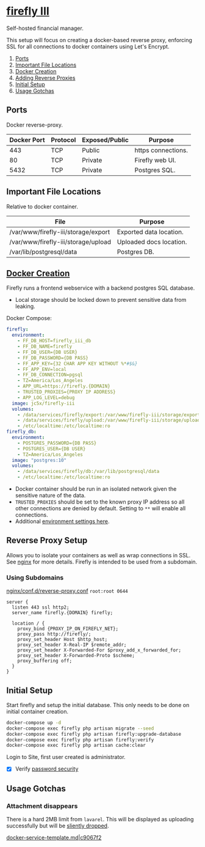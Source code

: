 [firefly III][f8]
=================
Self-hosted financial manager.

This setup will focus on creating a docker-based reverse proxy, enforcing SSL
for all connections to docker containers using Let's Encrypt.

1. [Ports](#ports)
1. [Important File Locations](#important-file-locations)
1. [Docker Creation](#docker-creation)
1. [Adding Reverse Proxies](#adding-reverse-proxies)
1. [Initial Setup](#initial-setup)
1. [Usage Gotchas](#usage-gotchas)

Ports
-----
Docker reverse-proxy.

| Docker Port | Protocol | Exposed/Public | Purpose            |
|-------------|----------|----------------|--------------------|
| 443         | TCP      | Public         | https connections. |
| 80          | TCP      | Private        | Firefly web UI.    |
| 5432        | TCP      | Private        | Postgres SQL.      |

Important File Locations
------------------------
Relative to docker container.

| File                                | Purpose                 |
|-------------------------------------|-------------------------|
| /var/www/firefly-iii/storage/export | Exported data location. |
| /var/www/firefly-iii/storage/upload | Uploaded docs location. |
| /var/lib/postgresql/data            | Postgres DB.            |

[Docker Creation][3m]
---------------------
Firefly runs a frontend webservice with a backend postgres SQL database.

* Local storage should be locked down to prevent sensitive data from leaking.

Docker Compose:
```yaml
firefly:
  environment:
    - FF_DB_HOST=firefly_iii_db
    - FF_DB_NAME=firefly
    - FF_DB_USER={DB USER}
    - FF_DB_PASSWORD={DB PASS}
    - FF_APP_KEY={32 CHAR APP KEY WITHOUT %*#$&}
    - FF_APP_ENV=local
    - FF_DB_CONNECTION=pgsql
    - TZ=America/Los_Angeles
    - APP_URL=https://firefly.{DOMAIN}
    - TRUSTED_PROXIES={PROXY IP ADDRESS}
    - APP_LOG_LEVEL=debug
  image: jc5x/firefly-iii
  volumes:
    - /data/services/firefly/export:/var/www/firefly-iii/storage/export
    - /data/services/firefly/upload:/var/www/firefly-iii/storage/upload
    - /etc/localtime:/etc/localtime:ro
firefly_db:
  environment:
    - POSTGRES_PASSWORD={DB PASS}
    - POSTGRES_USER={DB USER}
    - TZ=America/Los_Angeles
  image: "postgres:10"
  volumes:
    - /data/services/firefly/db:/var/lib/postgresql/data
    - /etc/localtime:/etc/localtime:ro
```
* Docker container should be run in an isolated network given the sensitive
  nature of the data.
* `TRUSTED_PROXIES` should be set to the known proxy IP address so all other
  connections are denied by default. Setting to `**` will enable all
  connections.
* Additional [environment settings here][3k].

Reverse Proxy Setup
-------------------
Allows you to isolate your containers as well as wrap connections in SSL. See
[nginx][refci] for more details. Firefly is intended to be used from a
subdomain.

### Using Subdomains
[nginx/conf.d/reverse-proxy.conf][El] `root:root 0644`
```nginx
server {
  listen 443 ssl http2;
  server_name firefly.{DOMAIN} firefly;

  location / {
    proxy_bind {PROXY_IP_ON_FIREFLY_NET};
    proxy_pass http://firefly/;
    proxy_set_header Host $http_host;
    proxy_set_header X-Real-IP $remote_addr;
    proxy_set_header X-Forwarded-For $proxy_add_x_forwarded_for;
    proxy_set_header X-Forwarded-Proto $scheme;
    proxy_buffering off;
  }
}

```

Initial Setup
-------------
Start firefly and setup the initial database. This only needs to be done on
initial container creation.

```bash
docker-compose up -d
docker-compose exec firefly php artisan migrate --seed
docker-compose exec firefly php artisan firefly:upgrade-database
docker-compose exec firefly php artisan firefly:verify
docker-compose exec firefly php artisan cache:clear
```

Login to Site, first user created is administrator.
- [x] Verify [password security][d0]

Usage Gotchas
-------------

### Attachment disappears
There is a hard 2MB limit from `lavarel`. This will be displayed as uploading
successfully but will be [sliently dropped][sk].

[docker-service-template.md|c9067f2][XX]

[f8]: https://firefly-iii.org/
[3m]: https://docs.firefly-iii.org/en/latest/installation/docker.html#docker-hub-with-automatic-updates-via-docker-compose
[di]: https://firefly-iii.readthedocs.io/en/latest/support/faq.html#i-am-using-nginx-and-want-to-expose-firefly-iii-under-budget
[3k]: https://github.com/firefly-iii/firefly-iii/blob/master/.deploy/docker/.env.docker
[El]: https://github.com/firefly-iii/firefly-iii/issues/2109
[d0]: https://github.com/firefly-iii/help/wiki/Secure-password
[sk]: https://github.com/firefly-iii/firefly-iii/issues/960
[XX]: https://github.com/r-pufky/docs/blob/c9067f2bc3d0aeb0f2915e63f8cd9515c00640a2/services/docker-service-template.md

[ref0p]: ../nginx/proxy-control.conf
[refci]: ../nginx/README.md